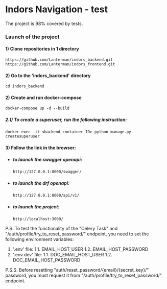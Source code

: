# Indors Navigation - test

The project is 98% covered by tests.

### Launch of the project

#### 1) Clone repositories in 1 directory
```
https://github.com/Lanterman/indors_backend.git
https://github.com/Lanterman/indors_frontend.git
```
#### 2) Go to the 'indors_backend' directory
```
cd indors_backend
```
#### 2) Create and run docker-compose
```
docker-compose up -d --build
```
##### 2.1) To create a superuser, run the following instruction:
```
docker exec -it <backend_container_ID> python manage.py createsuperuser
```

#### 3) Follow the link in the browser:
 - ##### to launch the swagger openapi:
    ```
    http://127.0.0.1:8000/swagger/
    ```
 - ##### to launch the drf openapi:
    ```
    http://127.0.0.1:8000/api/v1/
    ```
 - ##### to launch the project:
    ```
    http://localhost:3000/
    ```

P.S.
To test the functionality of the "Celery Task" and "/auth/profile/try_to_reset_password/" endpoint, you need to set the following environment variables:
1. '.env' file:
   1.1. EMAIL_HOST_USER
   1.2. EMAIL_HOST_PASSWORD
2. '.env.dev' file:
   1.1. DOC_EMAIL_HOST_USER
   1.2. DOC_EMAIL_HOST_PASSWORD

P.S.S.
Before resetting "auth/reset_password/{email}/{secret_key}/" password, you must request it from "/auth/profile/try_to_reset_password/" endpoint.
